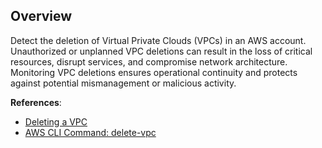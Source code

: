 ## Overview

Detect the deletion of Virtual Private Clouds (VPCs) in an AWS account. Unauthorized or unplanned VPC deletions can result in the loss of critical resources, disrupt services, and compromise network architecture. Monitoring VPC deletions ensures operational continuity and protects against potential mismanagement or malicious activity.

**References**:
- [Deleting a VPC](https://docs.aws.amazon.com/vpc/latest/userguide/working-with-vpcs.html#DeleteVPC)
- [AWS CLI Command: delete-vpc](https://docs.aws.amazon.com/cli/latest/reference/ec2/delete-vpc.html)
